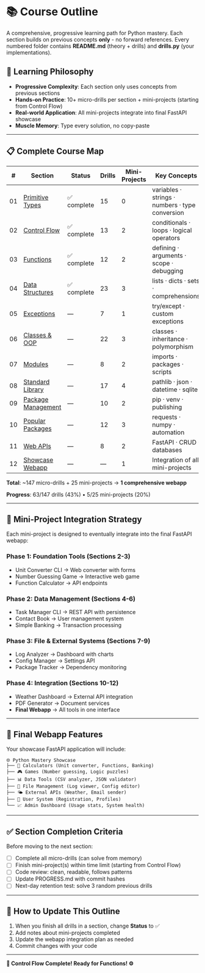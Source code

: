 # 📚 Course Outline

A comprehensive, progressive learning path for Python mastery. Each section builds on previous concepts **only** - no forward references. Every numbered folder contains **README.md** (theory + drills) and **drills.py** (your implementations).

## 🎯 **Learning Philosophy**

- **Progressive Complexity**: Each section only uses concepts from previous sections
- **Hands-on Practice**: 10+ micro-drills per section + mini-projects (starting from Control Flow)
- **Real-world Application**: All mini-projects integrate into final FastAPI showcase
- **Muscle Memory**: Type every solution, no copy-paste

---

## 📋 **Complete Course Map**

| #   | Section                                   | Status         | Drills | Mini-Projects | Key Concepts                                    |
| --- | ----------------------------------------- | -------------- | ------ | ------------- | ----------------------------------------------- |
| 01  | [Primitive Types](../01_primitive_types/) | ✅ complete    | 15     | 0             | variables · strings · numbers · type conversion |
| 02  | [Control Flow](../02_control_flow/)       | ✅ complete    | 13     | 2             | conditionals · loops · logical operators        |
| 03  | [Functions](../03_functions/)             | ✅ complete    | 12     | 2             | defining · arguments · scope · debugging        |
| 04  | [Data Structures](../04_data_structures/) | ✅ complete    | 23     | 3             | lists · dicts · sets · comprehensions           |
| 05  | [Exceptions](../05_exceptions/)           | —              | 7      | 1             | try/except · custom exceptions                  |
| 06  | [Classes & OOP](../06_classes/)           | —              | 22     | 3             | classes · inheritance · polymorphism            |
| 07  | [Modules](../07_modules/)                 | —              | 8      | 2             | imports · packages · scripts                    |
| 08  | [Standard Library](../08_stdlib/)         | —              | 17     | 4             | pathlib · json · datetime · sqlite              |
| 09  | [Package Management](../09_packaging/)    | —              | 10     | 2             | pip · venv · publishing                         |
| 10  | [Popular Packages](../10_packages/)       | —              | 12     | 3             | requests · numpy · automation                   |
| 11  | [Web APIs](../11_web_apis/)               | —              | 8      | 2             | FastAPI · CRUD · databases                      |
| 12  | [Showcase Webapp](../12_webapp/)          | —              | —      | 1             | Integration of all mini-projects                |

**Total**: ~147 micro-drills + 25 mini-projects → **1 comprehensive webapp**

**Progress**: 63/147 drills (43%) • 5/25 mini-projects (20%)

---

## 🚀 **Mini-Project Integration Strategy**

Each mini-project is designed to eventually integrate into the final FastAPI webapp:

### **Phase 1: Foundation Tools** (Sections 2-3)

- Unit Converter CLI → Web converter with forms
- Number Guessing Game → Interactive web game
- Function Calculator → API endpoints

### **Phase 2: Data Management** (Sections 4-6)

- Task Manager CLI → REST API with persistence
- Contact Book → User management system
- Simple Banking → Transaction processing

### **Phase 3: File & External Systems** (Sections 7-9)

- Log Analyzer → Dashboard with charts
- Config Manager → Settings API
- Package Tracker → Dependency monitoring

### **Phase 4: Integration** (Sections 10-12)

- Weather Dashboard → External API integration
- PDF Generator → Document services
- **Final Webapp** → All tools in one interface

---

## 🎨 **Final Webapp Features**

Your showcase FastAPI application will include:

```
🌐 Python Mastery Showcase
├── 🧮 Calculators (Unit converter, Functions, Banking)
├── 🎮 Games (Number guessing, Logic puzzles)
├── 📊 Data Tools (CSV analyzer, JSON validator)
├── 📁 File Management (Log viewer, Config editor)
├── 🌤️ External APIs (Weather, Email sender)
├── 👥 User System (Registration, Profiles)
└── 📈 Admin Dashboard (Usage stats, System health)
```

---

## ✅ **Section Completion Criteria**

Before moving to the next section:

- [ ] Complete all micro-drills (can solve from memory)
- [ ] Finish mini-project(s) within time limit (starting from Control Flow)
- [ ] Code review: clean, readable, follows patterns
- [ ] Update PROGRESS.md with commit hashes
- [ ] Next-day retention test: solve 3 random previous drills

---

## 🔄 **How to Update This Outline**

1. When you finish all drills in a section, change **Status** to ✅
2. Add notes about mini-projects completed
3. Update the webapp integration plan as needed
4. Commit changes with your code

---

**🎉 Control Flow Complete! Ready for Functions! ⚙️**

